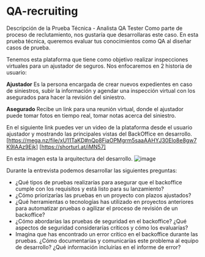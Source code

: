 # QA-recruiting
Descripción de la Prueba Técnica - Analista QA Tester
Como parte de proceso de reclutamiento, nos gustaría que desarrollaras este caso.  En esta prueba técnica, queremos evaluar tus conocimientos como QA al diseñar casos de prueba.

Tenemos esta plataforma que tiene como objetivo realizar inspecciones virtuales para un ajustador de seguros. Nos enfocaremos en 2 historia de usuario:

**Ajustador**  Es la persona encargada de crear nuevos expedientes en caso de siniestros, subir la información y agendar una inspección virtual con los asegurados para hacer la revisión del siniestro.

**Asegurado** Recibe un link para una reunión virtual, donde el ajustador puede tomar fotos en tiempo real, tomar notas acerca del siniestro.

En el siguiente link puedes ver un video de la plataforma desde el usuario ajustador y mostrando las principales vistas del BackOffice en desarrollo.
[https://mega.nz/file/xU11TaKD#nQp8FiaOPMgrm5saaAAHYJ30Elo8e8gw7K9IAAz9Ejk]
[https://shorturl.at/iMN57]

En esta imagen esta la arquitectura del desarrollo.
![image](https://github.com/jrtec-io/QA-recruiting/blob/main/architecture.png)

Durante la entrevista podemos desarrollar las siguientes preguntas:
- ¿Qué tipos de pruebas realizarías para asegurar que el backoffice cumple con los requisitos y está listo para su lanzamiento? 
- ¿Cómo priorizarías las pruebas en un proyecto con plazos ajustados?
- ¿Qué herramientas o tecnologías has utilizado en proyectos anteriores para automatizar pruebas o agilizar el proceso de revisión de un backoffice?
- ¿Cómo abordarías las pruebas de seguridad en el backoffice? ¿Qué aspectos de seguridad considerarías críticos y cómo los evaluarías?
- Imagina que has encontrado un error crítico en el backoffice durante las pruebas. ¿Cómo documentarías y comunicarías este problema al equipo de desarrollo? ¿Qué información incluirías en el informe de error?


